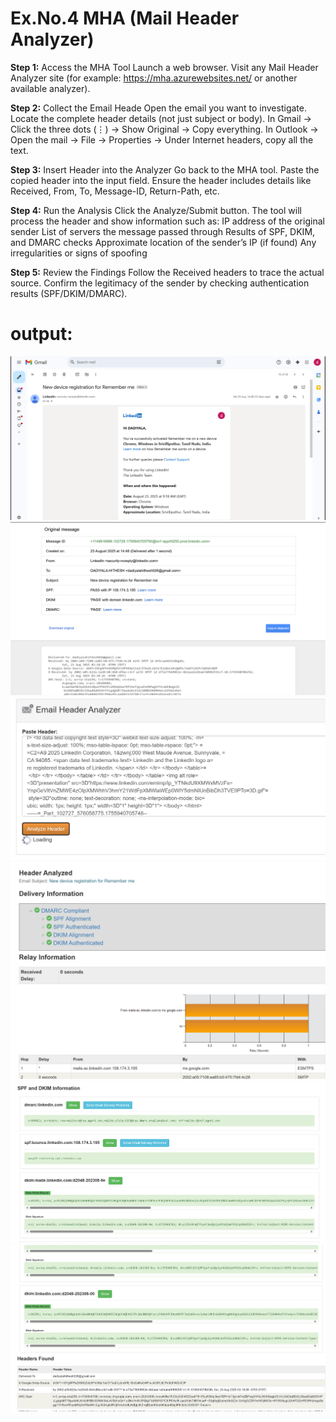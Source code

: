 # Ex.No.4 MHA (Mail Header Analyzer)

**Step 1:** Access the MHA Tool
Launch a web browser.
Visit any Mail Header Analyzer site (for example: https://mha.azurewebsites.net/
 or another available analyzer).

**Step 2:** Collect the Email Heade
Open the email you want to investigate.
Locate the complete header details (not just subject or body).
In Gmail → Click the three dots (⋮) → Show Original → Copy everything.
In Outlook → Open the mail → File → Properties → Under Internet headers, copy all the text.

**Step 3:** Insert Header into the Analyzer
Go back to the MHA tool.
Paste the copied header into the input field.
Ensure the header includes details like Received, From, To, Message-ID, Return-Path, etc.

**Step 4:** Run the Analysis
Click the Analyze/Submit button.
The tool will process the header and show information such as:
IP address of the original sender
List of servers the message passed through
Results of SPF, DKIM, and DMARC checks
Approximate location of the sender’s IP (if found)
Any irregularities or signs of spoofing

**Step 5:** Review the Findings
Follow the Received headers to trace the actual source.
Confirm the legitimacy of the sender by checking authentication results (SPF/DKIM/DMARC).

# output:

![mailanalyzer](assets/mail1.png)
![mailanalyzer](assets/mail2.png)
![mailanalyzer](assets/mail3.png)
![mailanalyzer](assets/mail4.png)
![mailanalyzer](assets/mail5.png)
![mailanalyzer](assets/mail6.png)